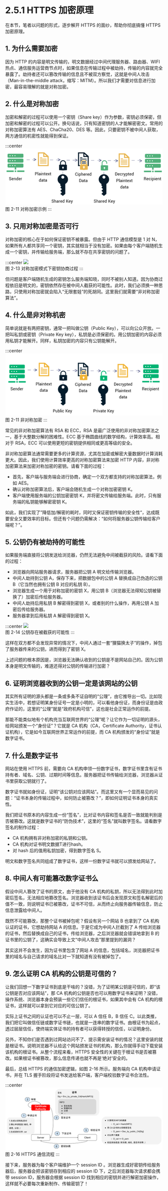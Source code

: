 # 2.5.1 HTTPS 加密原理

在本节，笔者以问题的形式，逐步解开 HTTPS 的面纱，帮助你彻底搞懂 HTTPS 加密原理。

## 1. 为什么需要加密

因为 HTTP 的内容是明文传输的，明文数据经过中间代理服务器、路由器、WIFI 热点、通信服务运营商节点时，如果信息在传输过程中被劫持，传输的内容就完全暴露了。劫持者还可以篡改传输的信息且不被双方察觉，这就是中间人攻击（Man-in-the-middle attack，缩写：MITM）。所以我们才需要对信息进行加密，最容易理解的就是对称加密。

## 2. 什么是对称加密
加密和解密的过程可以使用一个密钥（Share key）作为参数，密钥必须保密，但加密和解密的过程可以公开。换句话说，只有知道密钥的人才能解密密文。常用的对称加密算法有 AES、ChaCha20、DES 等。因此，只要密钥不被中间人获取，两方通信的机密性就能得到保证。

:::center
  ![](../assets/types-of-encryption-symmetric-encryption.png)<br/>
 图 2-11 对称加密示例
:::

## 3. 只用对称加密是否可行

对称加密的核心在于如何保证密钥不被暴露。但由于 HTTP 通信模型是 1 对 N，如果所有人都共享同一个密钥，其实就相当于没有加密。如果由每个客户端随机生成一个密钥，并传输给服务端，那么就不存在共享密钥的问题了。

:::center
  ![](../assets/https-3.png)<br/>
 图 2-13 对称加密模式下密钥协商过程
:::

但问题是客户端随机生成的密钥怎么服务端知晓，同时不被别人知道。因为协商过程依旧是明文的，密钥依然存在被中间人截获的可能性。此时，我们必须换一种思路，只使用对称加密就会陷入“无限套娃”的死胡同。这里我们就需要“非对称加密算法”。

## 4. 什么是非对称机密

简单说就是有两把密钥，通常一把叫做公钥（Public Key），可以向公众开放。一把叫私钥或密钥（Private Key key），私钥是必须保密的。用公钥加密的内容必须用私钥才能解开。同样，私钥加密的内容只有公钥能解开。

:::center
  ![](../assets/types-of-encryption-asymmetric-encryption.png)<br/>
 图 2-11 非对称加密
:::

常见的非对称加密算法有 RSA 和 ECC，RSA 是最广泛使用的非对称加密算法之一，基于大整数分解的困难性。ECC 基于椭圆曲线的数学结构，计算效率高。相对于 RSA，ECC 可以使用更短的密钥提供相同或更高等级的安全。

非对称加密算法通常需要更多的计算资源，尤其在加密或解密大量数据时计算消耗更大。因此，我们使用计算效率更高的对称加密算法来加密 HTTP 内容，非对称加密算法来加密对称加密的密钥。请看下面的过程：

- 首先，客户端与服务端会进行协商，确定一个双方都支持的对称加密算法，例如 AES。
- 确认对称加密算法后，客户端会随机生成一个对称加密密钥 K。
- 客户端使用服务端的公钥加密密钥 K，并将密文传输给服务端。此时，只有服务端的私钥能够解密密钥 K。
 
如此，我们实现了”降低加/解密的耗时，同时又保证密钥传输的安全性“，达成既要安全又要效率的目标。但还有个问题仍需解决：“如何将服务器公钥传输给客户端呢？”。

## 5. 公钥仍有被劫持的可能性

如果服务端直接将公钥发送给浏览器，仍然无法避免中间被截获的风险。请看下面的过程：

-  浏览器向网站服务器请求，服务器把公钥 A 明文给传输浏览器。
- 中间人劫持到公钥 A，保存下来，把数据包中的公钥 A 替换成自己伪造的公钥 B（它当然也拥有公钥 B 对应的私钥 B）。
- 浏览器生成一个用于对称加密的密钥 X，用公钥 B（浏览器无法得知公钥被替换了）加密后传给服务器。
- 中间人劫持后用私钥 B 解密得到密钥 X，或者别的什么操作，再用公钥 A 加密后传给服务器。
- 服务器拿到后用私钥 A 解密得到密钥 X。

:::center
  ![](../assets/https-4.png)<br/>
 图 2-14 公钥存在被截获的可能性
:::

这样在双方都不会发现异常的情况下，中间人通过一套“狸猫换太子”的操作，掉包了服务器传来的公钥，进而得到了密钥 X。

上述问题的根本原因是，浏览器无法确认收到的公钥是不是网站自己的。因为公钥本身是明文传输的，难道还得对公钥的传输进行加密？

## 6. 证明浏览器收到的公钥一定是该网站的公钥

其实所有证明的源头都是一条或多条不证自明的“公理”，由它推导出一切。比如现实生活中，若想证明某身份证号一定是小明的，可以看他身份证，而身份证是由政府作证的，这里的“公理”就是“政府机构可信”，这也是社会正常运作的前提。

那能不能类似地有个机构充当互联网世界的“公理”呢？让它作为一切证明的源头，给网站颁发一个“身份证”？它就是 CA 机构（CA，Certificate Authority，证书认证机构），它是如今互联网世界正常运作的前提，而 CA 机构颁发的“身份证”就是数字证书。


## 7. 什么是数字证书

网站在使用 HTTPS 前，需要向 CA 机构申领一份数字证书，数字证书里含有证书持有者、域名、公钥、过期时间等信息。服务器把证书传输给浏览器，浏览器从证书里获取公钥就行了。

数字证书就如身份证，证明“该公钥对应该网站”。而这里又有一个显而易见的问题：“证书本身的传输过程中，如何防止被篡改？”，即如何证明证书本身的真实性。

我们把证书原本的内容生成一份“签名”，比对证书内容和签名是否一致就能判别是否被篡改。这就是数字证书的“防伪技术”，这里的“签名”就叫数字签名。请看数字签名的制作过程：
- CA 机构拥有非对称加密的私钥和公钥。
- CA 机构对证书明文数据T进行hash。
- 对 hash 后的值用私钥加密，得到数字签名 S。

明文和数字签名共同组成了数字证书，这样一份数字证书就可以颁发给网站了。

## 8. 中间人有可能篡改数字证书么

假设中间人篡改了证书的原文，由于他没有 CA 机构的私钥，所以无法得到此时加密后签名，无法相应地篡改签名。浏览器收到该证书后会发现原文和签名解密后的值不一致，则说明证书已被篡改，证书不可信，从而终止向服务器传输信息，防止信息泄露给中间人。

既然不可能篡改，那整个证书被掉包呢？假设有另一个网站 B 也拿到了 CA 机构认证的证书，它想劫持网站 A 的信息。于是它成为中间人拦截到了 A 传给浏览器的证书，然后替换成自己的证书，传给浏览器，之后浏览器就会错误地拿到 B 的证书里的公钥了，这确实会导致上文“中间人攻击”那里提到的漏洞？

其实这并不会发生，因为证书里包含了网站 A 的信息，包括域名，浏览器把证书里的域名与自己请求的域名比对一下就知道有没有被掉包了。

## 9. 怎么证明 CA 机构的公钥是可信的？

让我们回想一下数字证书到底是干啥的？没错，为了证明某公钥是可信的，即“该公钥是否对应该网站”，那 CA 机构的公钥是否也可以用数字证书来证明？没错，操作系统、浏览器本身会预装一些它们信任的根证书，如果其中会有 CA 机构的根证书，这样就可以拿到它对应的可信公钥了。

实际上证书之间的认证也可以不止一层，可以 A 信任 B，B 信任 C。以此类推，我们把它叫做信任链或数字证书链，也就是一连串的数字证书。由根证书为起点，透过层层信任，使终端实体证书的持有者可以获得转授的信任，以证明身份。

另外，不知你们是否遇到过网站访问不了、提示需安装证书的情况？这里安装的就是根证书。说明浏览器不认给这个网站颁发证书的机构，那么你就得手动下载安装该机构的根证书。从整个流程来看，HTTPS 安全性的关键在于根证书是否被篡改。如果根证书被篡改，那么信息传递也就不再是‘绝对’安全的。

最后，总结 HTTPS 的通信加密逻辑，如图 2-16 所示。服务端向 CA 机构申请证书，并在 TLS 握手阶段将证书发送给客户端，客户端校验数字证书合法性。

:::center
  ![](../assets/CA.svg)<br/>
图 2-16 HTTPS 通信流程
:::

接下来，服务器为每个客户端维护一个 session ID 。浏览器生成好密钥传给服务器后，服务器会把该密钥存到相应的 session ID 下，之后浏览器每次请求都会携带 session ID，服务器会根据 session ID 找到相应的密钥并进行解密加密操作，这样就不必要每次重新制作、传输密钥了！
